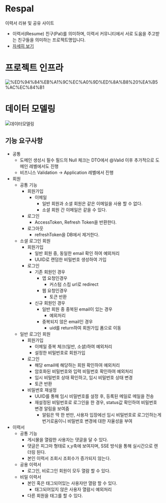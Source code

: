 # Respal
이력서 리뷰 및 공유 사이트
- 이력서(Resume) 친구(Pal)를 의미하며, 이력서 커뮤니티에서 서로 도움을 주고받는 친구들을 의미하는 프로젝트명입니다.
- [자세히 보기](https://sang-kwon-yeum.notion.site/ResPal-57ca1c5a16a842e2a9f58fee43b94894?pvs=4)

# 프로젝트 인프라
![%ED%94%84%EB%A1%9C%EC%A0%9D%ED%8A%B8%20%EA%B5%AC%EC%84%B1](https://github.com/AiliartsuaL2/respal/assets/89395238/c159e7c6-41b4-426f-b35e-970b345dd258)
# 데이터 모델링
![데이터모델링](https://github.com/AiliartsuaL2/respal/assets/89395238/7b78e41c-98c8-4ffb-8306-8f2fe5b91495)

## 기능 요구사항
- 공통
  - 도메인 생성시 필수 필드의 Null 체크는 DTO에서 @Valid 이후 추가적으로 도메인 레벨에서도 진행
  - 비즈니스 Validation -> Application 레벨에서 진행 
- 회원
  - 공통 기능
    - 회원가입
      - 이메일
        - 일반 회원과 소셜 회원은 같은 이메일을 사용 할 수 없다.
        - 소셜 회원 간 이메일은 같을 수 있다.
    - 로그인
      - AccessToken, Refresh Token을 반환한다.
    - 로그아웃
      - refreshToken을 DB에서 제거한다.
  - 소셜 로그인 회원
    - 회원가입
      - 일반 회원 중, 동일한 email 확인 하여 예외처리 
      - UUID로 랜덤한 비밀번호 생성하여 가입
    - 로그인
      - 기존 회원인 경우
        - 앱 요청인경우
          - 커스텀 스킴 url로 redirect
        - 웹 요청인경우
          - 토큰 반환
      - 신규 회원인 경우
        - 일반 회원 중 중복된 email이 있는 경우
          - 예외처리
        - 중복되지 않은 email인 경우
          - uid를 return하여 회원가입 폼으로 이동
  - 일반 로그인 회원
    - 회원가입
      - 이메일 중복 체크(일반, 소셜)하여 예외처리
      - 설정한 비밀번호로 회원가입
    - 로그인
      - 해당 email에 해당하는 회원 확인하여 예외처리
      - 암호화된 비밀번호와 입력 비밀번호 확인하여 예외처리
      - 임시 비밀번호 상태 확인하고, 임시 비밀번호 상태 변경
      - 토큰 반환
    - 비밀번호 재설정
      - UUID를 통해 임시 비밀번호를 설정 후, 등록된 메일로 메일을 전송
      - 재설정된 비밀번호로 로그인을 한 경우, status값 확인하여 비밀번호 변경 알림을 보여줌
        - 알림은 딱 한 번만, 사용자 입장에선 임시 비밀번호로 로그인하는게 번거로움이니 비밀번호 변경에 대한 자율성을 부여
- 이력서
  - 공통 기능
    - 게시물을 열람한 사용자는 댓글을 달 수 있다.
    - 댓글은 피그마 형태로 x,y축에 보여지며, SSE 방식을 통해 실시간으로 렌더링 된다.
    - 본인 이력서 조회시 조회수가 증가되지 않는다.
  - 공용 이력서
    - 로그인, 비로그인 회원이 모두 열람 할 수 있다.
  - 비밀 이력서
    - 본인 혹은 태그되어있는 사용자만 열람 할 수 있다.
      - 태그되어있지 않은 사용자 열람시 예외처리
    - 다른 회원을 태그를 할 수 있다.
